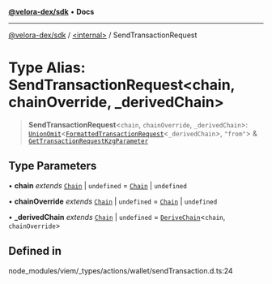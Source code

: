 [**@velora-dex/sdk**](../../README.md) • **Docs**

***

[@velora-dex/sdk](../../globals.md) / [\<internal\>](../README.md) / SendTransactionRequest

# Type Alias: SendTransactionRequest\<chain, chainOverride, _derivedChain\>

> **SendTransactionRequest**\<`chain`, `chainOverride`, `_derivedChain`\>: [`UnionOmit`](UnionOmit.md)\<[`FormattedTransactionRequest`](FormattedTransactionRequest.md)\<`_derivedChain`\>, `"from"`\> & [`GetTransactionRequestKzgParameter`](GetTransactionRequestKzgParameter.md)

## Type Parameters

• **chain** *extends* [`Chain`](Chain.md) \| `undefined` = [`Chain`](Chain.md) \| `undefined`

• **chainOverride** *extends* [`Chain`](Chain.md) \| `undefined` = [`Chain`](Chain.md) \| `undefined`

• **_derivedChain** *extends* [`Chain`](Chain.md) \| `undefined` = [`DeriveChain`](DeriveChain.md)\<`chain`, `chainOverride`\>

## Defined in

node\_modules/viem/\_types/actions/wallet/sendTransaction.d.ts:24
